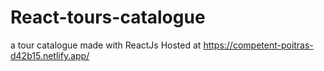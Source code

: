 # React-tours-catalogue
a tour catalogue made with ReactJs
Hosted at https://competent-poitras-d42b15.netlify.app/
